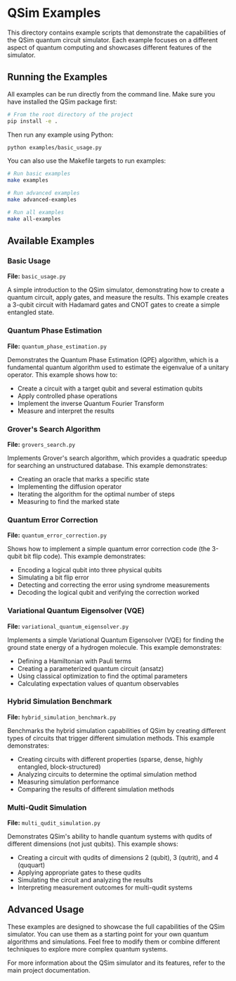 # QSim Examples

This directory contains example scripts that demonstrate the capabilities of the QSim quantum circuit simulator. Each example focuses on a different aspect of quantum computing and showcases different features of the simulator.

## Running the Examples

All examples can be run directly from the command line. Make sure you have installed the QSim package first:

```bash
# From the root directory of the project
pip install -e .
```

Then run any example using Python:

```bash
python examples/basic_usage.py
```

You can also use the Makefile targets to run examples:

```bash
# Run basic examples
make examples

# Run advanced examples
make advanced-examples

# Run all examples
make all-examples
```

## Available Examples

### Basic Usage

**File:** `basic_usage.py`

A simple introduction to the QSim simulator, demonstrating how to create a quantum circuit, apply gates, and measure the results. This example creates a 3-qubit circuit with Hadamard gates and CNOT gates to create a simple entangled state.

### Quantum Phase Estimation

**File:** `quantum_phase_estimation.py`

Demonstrates the Quantum Phase Estimation (QPE) algorithm, which is a fundamental quantum algorithm used to estimate the eigenvalue of a unitary operator. This example shows how to:

- Create a circuit with a target qubit and several estimation qubits
- Apply controlled phase operations
- Implement the inverse Quantum Fourier Transform
- Measure and interpret the results

### Grover's Search Algorithm

**File:** `grovers_search.py`

Implements Grover's search algorithm, which provides a quadratic speedup for searching an unstructured database. This example demonstrates:

- Creating an oracle that marks a specific state
- Implementing the diffusion operator
- Iterating the algorithm for the optimal number of steps
- Measuring to find the marked state

### Quantum Error Correction

**File:** `quantum_error_correction.py`

Shows how to implement a simple quantum error correction code (the 3-qubit bit flip code). This example demonstrates:

- Encoding a logical qubit into three physical qubits
- Simulating a bit flip error
- Detecting and correcting the error using syndrome measurements
- Decoding the logical qubit and verifying the correction worked

### Variational Quantum Eigensolver (VQE)

**File:** `variational_quantum_eigensolver.py`

Implements a simple Variational Quantum Eigensolver (VQE) for finding the ground state energy of a hydrogen molecule. This example demonstrates:

- Defining a Hamiltonian with Pauli terms
- Creating a parameterized quantum circuit (ansatz)
- Using classical optimization to find the optimal parameters
- Calculating expectation values of quantum observables

### Hybrid Simulation Benchmark

**File:** `hybrid_simulation_benchmark.py`

Benchmarks the hybrid simulation capabilities of QSim by creating different types of circuits that trigger different simulation methods. This example demonstrates:

- Creating circuits with different properties (sparse, dense, highly entangled, block-structured)
- Analyzing circuits to determine the optimal simulation method
- Measuring simulation performance
- Comparing the results of different simulation methods

### Multi-Qudit Simulation

**File:** `multi_qudit_simulation.py`

Demonstrates QSim's ability to handle quantum systems with qudits of different dimensions (not just qubits). This example shows:

- Creating a circuit with qudits of dimensions 2 (qubit), 3 (qutrit), and 4 (ququart)
- Applying appropriate gates to these qudits
- Simulating the circuit and analyzing the results
- Interpreting measurement outcomes for multi-qudit systems

## Advanced Usage

These examples are designed to showcase the full capabilities of the QSim simulator. You can use them as a starting point for your own quantum algorithms and simulations. Feel free to modify them or combine different techniques to explore more complex quantum systems.

For more information about the QSim simulator and its features, refer to the main project documentation. 